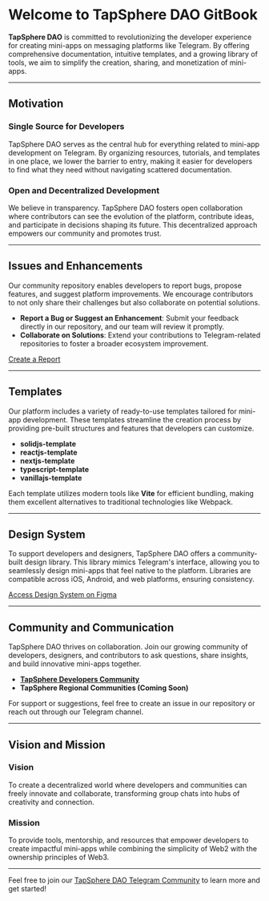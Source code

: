 # Welcome to TapSphere DAO GitBook

**TapSphere DAO** is committed to revolutionizing the developer experience for creating mini-apps on messaging platforms like Telegram. By offering comprehensive documentation, intuitive templates, and a growing library of tools, we aim to simplify the creation, sharing, and monetization of mini-apps.

---

## Motivation

### Single Source for Developers
TapSphere DAO serves as the central hub for everything related to mini-app development on Telegram. By organizing resources, tutorials, and templates in one place, we lower the barrier to entry, making it easier for developers to find what they need without navigating scattered documentation.

### Open and Decentralized Development
We believe in transparency. TapSphere DAO fosters open collaboration where contributors can see the evolution of the platform, contribute ideas, and participate in decisions shaping its future. This decentralized approach empowers our community and promotes trust.

---

## Issues and Enhancements

Our community repository enables developers to report bugs, propose features, and suggest platform improvements. We encourage contributors to not only share their challenges but also collaborate on potential solutions.

- **Report a Bug or Suggest an Enhancement**: Submit your feedback directly in our repository, and our team will review it promptly.
- **Collaborate on Solutions**: Extend your contributions to Telegram-related repositories to foster a broader ecosystem improvement.

[Create a Report](#)

---

## Templates

Our platform includes a variety of ready-to-use templates tailored for mini-app development. These templates streamline the creation process by providing pre-built structures and features that developers can customize.

- **solidjs-template**
- **reactjs-template**
- **nextjs-template**
- **typescript-template**
- **vanillajs-template**

Each template utilizes modern tools like **Vite** for efficient bundling, making them excellent alternatives to traditional technologies like Webpack.

---

## Design System

To support developers and designers, TapSphere DAO offers a community-built design library. This library mimics Telegram's interface, allowing you to seamlessly design mini-apps that feel native to the platform. Libraries are compatible across iOS, Android, and web platforms, ensuring consistency.

[Access Design System on Figma](#)

---

## Community and Communication

TapSphere DAO thrives on collaboration. Join our growing community of developers, designers, and contributors to ask questions, share insights, and build innovative mini-apps together.

- **[TapSphere Developers Community](https://t.me/tapsphere_dao)**  
- **TapSphere Regional Communities (Coming Soon)**  

For support or suggestions, feel free to create an issue in our repository or reach out through our Telegram channel.

---

## Vision and Mission

### Vision
To create a decentralized world where developers and communities can freely innovate and collaborate, transforming group chats into hubs of creativity and connection.

### Mission
To provide tools, mentorship, and resources that empower developers to create impactful mini-apps while combining the simplicity of Web2 with the ownership principles of Web3.

---

Feel free to join our [TapSphere DAO Telegram Community](https://t.me/tapsphere_dao) to learn more and get started!
